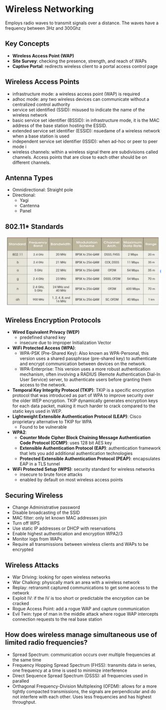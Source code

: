 # Wireless Networking
Employs radio waves to transmit signals over a distance. The waves have a frequency between 3Hz and 300Ghz

## Key Concepts
- **Wireless Access Point (WAP)**
- **Site Survey**: checking the presence, strength, and reach of WAPs
- **Captive Portal**: redirects wireless client to a portal access control page

## Wireless Access Points
- infrastructure mode: a wireless access point (WAP) is required
- adhoc mode: any two wireless devices can communicate without a centralized control authority
- service set identified (SSID): misused to indicate the name of the wireless network
- basic service set identifier (BSSID): in infrastructure mode, it is the MAC address of the base station
  hosting the ESSID. 
- extended service set identifier (ESSID): nsuedame of a wireless network when a base station is used
- independent service set identifier (ISSID): when ad-hoc or peer to peer mode i 
- wireless channels: within a wireless signal there are subdivisions called channels. Access points that
  are close to each other should be on different channels.

## Antenna Types
- Omnidirectional: Straight pole
- Directional:
  - Yagi
  - Cantenna
  - Panel
 
## 802.11* Standards
![802.11](/images/80211.png)

## Wireless Encryption Protocols
- **Wired Equivalent Privacy (WEP)**
  - predefined shared key
  - insecure due to improper Initialization Vector
- **WiFi Protected Access (WPA)**:
  - WPA-PSK (Pre-Shared Key): Also known as WPA-Personal, this version uses a shared passphrase (pre-shared key) to authenticate and encrypt communication between devices on the network.
  - WPA-Enterprise: This version uses a more robust authentication mechanism, often involving a RADIUS (Remote Authentication Dial-In User Service) server, to authenticate users before granting them access to the network.
- **Temporal Key Integrity Protocol (TKIP)**: TKIP is a specific encryption protocol that was introduced as part of WPA to improve security over the older WEP encryption. TKIP dynamically generates encryption keys for each data packet, making it much harder to crack compared to the static keys used in WEP.
- **Lightweight Extensible Authentication Protocol (LEAP)**: Cisco proprietary alternative to TKIP for WPA
  - Found to be vulnerable
- **WPA2**:
  - **Counter Mode Cipher Block Chaining Message Authentication Code Protocol (CCMP)**: uses 128 bit AES key
  - **Extensible Authentication Protocol (EAP)**: authentication framework that lets you add additional authentication technologies
  - **Protected Extensible Authentication Protocol (PEAP)**: encapsulates EAP in a TLS tunnel
- **WiFi Protected Setup (WPS)**: security standard for wireless networks
  - insecure to brute force attacks
  - enabled by default on most wireless access points

## Securing Wireless
- Change Administrative password
- Disable broadcasting of the SSID
- MAC filter: only let known MAC addresses join
- Turn off WPS
- Use static IP addresses or DHCP with reservations
- Enable highest authentication and encryption WPA2/3
- Monitor logs from WAPs
- Require all transmissions between wireless clients and WAPs to be encrypted


## Wireless Attacks
- War Driving: looking for open wireless networks
- War Chalking: physically mark an area with a wireless network
- Replay: retransmit captured communications to get some access to the network
- Exploit IV: if the IV is too short or predictable the encryption can be cracked
- Rogue Access Point: add a rogue WAP and capture communication
- Evil Twin: type of man in the middle attack where rogue WAP intercepts connection requests to the
  real base station
 
## How does wireless manage simultaneous use of limited radio frequencies? 
- Spread Spectrum: communication occurs over multiple frequencies at the same time
- Frequency Hopping Spread Spectrum (FHSS): transmits data in series, one frequency at a time is used to minimize
  interference
- Direct Sequence Spread Spectrum (DSSS): all frequencies used in paralled
- Orthagonal Frequency-Division Multiplexing (OFDM): allows for a more tightly compacted transmissions, the signals are perpendicular and do not interfere with each other. Uses less frequencies and has highest throughput. 
